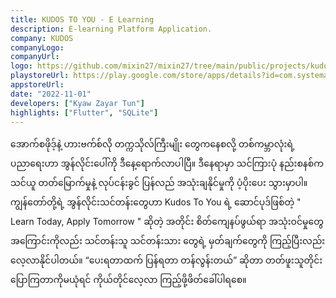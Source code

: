 ```yaml
---
title: KUDOS TO YOU - E Learning
description: E-learning Platform Application.
company: KUDOS
companyLogo:
companyUrl:
logo: https://github.com/mixin27/mixin27/tree/main/public/projects/kudos-to-you.png
playstoreUrl: https://play.google.com/store/apps/details?id=com.systematic.kudos
appstoreUrl:
date: "2022-11-01"
developers: ["Kyaw Zayar Tun"]
highlights: ["Flutter", "SQLite"]
---
```


အောက်စဖိုဒ့်နဲ့ ဟားဗက်စ်လို တက္ကသိုလ်ကြီးမျိုး တွေကနေစလို့ တစ်ကမ္ဘာလုံးရဲ့ ပညာရေးဟာ အွန်လိုင်းပေါ်ကို ဒီနေ့ရောက်လာပါပြီ။ ဒီနေရာမှာ သင်ကြားပုံ နည်းစနစ်က သင်ယူ တတ်မြောက်မှုနဲ့ လုပ်ငန်းခွင် ပြန်လည် အသုံးချနိုင်မှုကို ပံ့ပိုးပေး သွားမှာပါ။ ကျွန်တော်တို့ရဲ့ အွန်လိုင်းသင်တန်းတွေဟာ Kudos To You ရဲ့ ဆောင်ပုဒ်ဖြစ်တဲ့ " Learn Today, Apply Tomorrow " ဆိုတဲ့ အတိုင်း စိတ်ကျေနပ်ဖွယ်ရာ အသုံးဝင်မှုတွေ အကြောင်းကိုလည်း သင်တန်းသူ သင်တန်းသား တွေရဲ့ မှတ်ချက်တွေကို ကြည့်ပြီးလည်း လေ့လာနိုင်ပါတယ်။ “ပေးရတာထက် ပြန်ရတာ တန်လွန်းတယ်” ဆိုတာ တတ်ဖူးသူတိုင်း ပြောကြတာကိုမယုံရင် ကိုယ်တိုင်လေ့လာ ကြည့်ဖို့ဖိတ်ခေါ်ပါရစေ။
